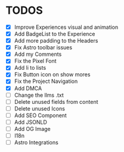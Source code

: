 # TODOS

- [x] Improve Experiences visual and animation
- [x] Add BadgeList to the Experience
- [x] Add more padding to the Headers
- [x] Fix Astro toolbar issues
- [x] Add my Comments
- [x] Fix the Pixel Font
- [x] Add li to lists
- [x] Fix Button icon on show mores
- [x] Fix the Project Navigation
- [x] Add DMCA
- [ ] Change the llms .txt
- [ ] Delete unused fields from content
- [ ] Delete unused Icons
- [ ] Add SEO Component
- [ ] Add JSONLD
- [ ] Add OG Image
- [ ] I18n
- [ ] Astro Integrations
